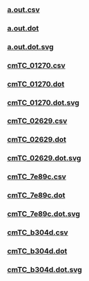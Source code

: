 ### [a.out.csv](a.out.csv)
### [a.out.dot](a.out.dot)
### [a.out.dot.svg](a.out.dot.svg)
### [cmTC_01270.csv](cmTC_01270.csv)
### [cmTC_01270.dot](cmTC_01270.dot)
### [cmTC_01270.dot.svg](cmTC_01270.dot.svg)
### [cmTC_02629.csv](cmTC_02629.csv)
### [cmTC_02629.dot](cmTC_02629.dot)
### [cmTC_02629.dot.svg](cmTC_02629.dot.svg)
### [cmTC_7e89c.csv](cmTC_7e89c.csv)
### [cmTC_7e89c.dot](cmTC_7e89c.dot)
### [cmTC_7e89c.dot.svg](cmTC_7e89c.dot.svg)
### [cmTC_b304d.csv](cmTC_b304d.csv)
### [cmTC_b304d.dot](cmTC_b304d.dot)
### [cmTC_b304d.dot.svg](cmTC_b304d.dot.svg)
